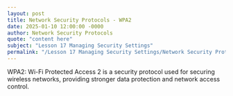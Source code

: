 ```yaml
---
layout: post
title: Network Security Protocols - WPA2
date: 2025-01-10 12:00:00 -0000
author: Network Security Protocols
quote: "content here"
subject: "Lesson 17 Managing Security Settings"
permalink: "/Lesson 17 Managing Security Settings/Network Security Protocols/Network Security Protocols - WPA2"
---
```


WPA2: Wi-Fi Protected Access 2 is a security protocol used for securing wireless networks, providing stronger data protection and network access control.
